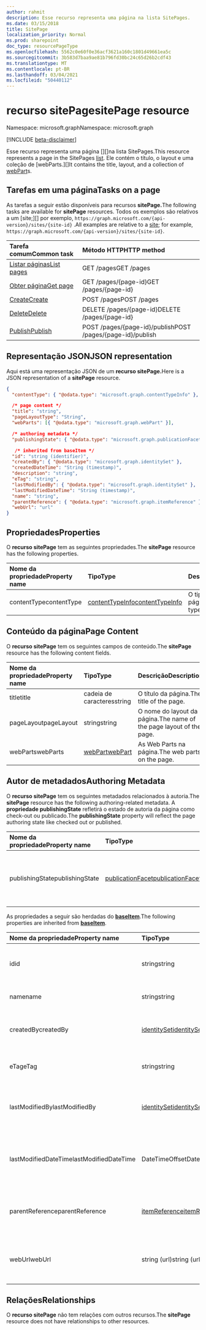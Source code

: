 ```yaml
---
author: rahmit
description: Esse recurso representa uma página na lista SitePages.
ms.date: 03/15/2018
title: SitePage
localization_priority: Normal
ms.prod: sharepoint
doc_type: resourcePageType
ms.openlocfilehash: 5562c0e60f0e36acf3621a160c1801d49661ea5c
ms.sourcegitcommit: 3b583d7baa9ae81b796fd30bc24c65d26b2cdf43
ms.translationtype: MT
ms.contentlocale: pt-BR
ms.lasthandoff: 03/04/2021
ms.locfileid: "50440112"
---
```

# <a name="sitepage-resource"></a><span data-ttu-id="bdf8c-103">recurso sitePage</span><span class="sxs-lookup"><span data-stu-id="bdf8c-103">sitePage resource</span></span>

<span data-ttu-id="bdf8c-104">Namespace: microsoft.graph</span><span class="sxs-lookup"><span data-stu-id="bdf8c-104">Namespace: microsoft.graph</span></span>

[!INCLUDE [beta-disclaimer](../../includes/beta-disclaimer.md)]

<span data-ttu-id="bdf8c-105">Esse recurso representa uma página [][]na lista SitePages.</span><span class="sxs-lookup"><span data-stu-id="bdf8c-105">This resource represents a page in the SitePages [list][].</span></span>
<span data-ttu-id="bdf8c-106">Ele contém o título, o layout e uma coleção de [webParts.][]</span><span class="sxs-lookup"><span data-stu-id="bdf8c-106">It contains the title, layout, and a collection of [webPart][]s.</span></span>

## <a name="tasks-on-a-page"></a><span data-ttu-id="bdf8c-107">Tarefas em uma página</span><span class="sxs-lookup"><span data-stu-id="bdf8c-107">Tasks on a page</span></span>

<span data-ttu-id="bdf8c-108">As tarefas a seguir estão disponíveis para recursos **sitePage.**</span><span class="sxs-lookup"><span data-stu-id="bdf8c-108">The following tasks are available for **sitePage** resources.</span></span>
<span data-ttu-id="bdf8c-109">Todos os exemplos são relativos a um [site;][] por exemplo, `https://graph.microsoft.com/{api-version}/sites/{site-id}` .</span><span class="sxs-lookup"><span data-stu-id="bdf8c-109">All examples are relative to a [site][]; for example, `https://graph.microsoft.com/{api-version}/sites/{site-id}`.</span></span>

| <span data-ttu-id="bdf8c-110">Tarefa comum</span><span class="sxs-lookup"><span data-stu-id="bdf8c-110">Common task</span></span>                     | <span data-ttu-id="bdf8c-111">Método HTTP</span><span class="sxs-lookup"><span data-stu-id="bdf8c-111">HTTP method</span></span>
|:--------------------------------|:------------------------------
| <span data-ttu-id="bdf8c-112">[Listar páginas][]</span><span class="sxs-lookup"><span data-stu-id="bdf8c-112">[List pages][]</span></span>                  | <span data-ttu-id="bdf8c-113">GET /pages</span><span class="sxs-lookup"><span data-stu-id="bdf8c-113">GET /pages</span></span>
| <span data-ttu-id="bdf8c-114">[Obter página][]</span><span class="sxs-lookup"><span data-stu-id="bdf8c-114">[Get page][]</span></span>                    | <span data-ttu-id="bdf8c-115">GET /pages/{page-id}</span><span class="sxs-lookup"><span data-stu-id="bdf8c-115">GET /pages/{page-id}</span></span>
| <span data-ttu-id="bdf8c-116">[Create][]</span><span class="sxs-lookup"><span data-stu-id="bdf8c-116">[Create][]</span></span>                      | <span data-ttu-id="bdf8c-117">POST /pages</span><span class="sxs-lookup"><span data-stu-id="bdf8c-117">POST /pages</span></span>
| <span data-ttu-id="bdf8c-118">[Delete][]</span><span class="sxs-lookup"><span data-stu-id="bdf8c-118">[Delete][]</span></span>                      | <span data-ttu-id="bdf8c-119">DELETE /pages/{page-id}</span><span class="sxs-lookup"><span data-stu-id="bdf8c-119">DELETE /pages/{page-id}</span></span>
| <span data-ttu-id="bdf8c-120">[Publish][]</span><span class="sxs-lookup"><span data-stu-id="bdf8c-120">[Publish][]</span></span>                     | <span data-ttu-id="bdf8c-121">POST /pages/{page-id}/publish</span><span class="sxs-lookup"><span data-stu-id="bdf8c-121">POST /pages/{page-id}/publish</span></span>

[Listar páginas]: ../api/sitepage-list.md
[List pages]: ../api/sitepage-list.md
[Obter página]: ../api/sitepage-get.md
[Get page]: ../api/sitepage-get.md
[Create]: ../api/sitepage-create.md
[Delete]: ../api/sitepage-delete.md
[Publish]: ../api/sitepage-publish.md

## <a name="json-representation"></a><span data-ttu-id="bdf8c-127">Representação JSON</span><span class="sxs-lookup"><span data-stu-id="bdf8c-127">JSON representation</span></span>

<span data-ttu-id="bdf8c-128">Aqui está uma representação JSON de um **recurso sitePage.**</span><span class="sxs-lookup"><span data-stu-id="bdf8c-128">Here is a JSON representation of a **sitePage** resource.</span></span>

<!--{
  "blockType": "resource",
  "keyProperty": "id",
  "baseType": "microsoft.graph.baseItem",
  "@odata.type": "microsoft.graph.sitePage",
  "openType": true
}-->

```json
{
  "contentType": { "@odata.type": "microsoft.graph.contentTypeInfo" },

  /* page content */
  "title": "string",
  "pageLayoutType": "String",
  "webParts": [{ "@odata.type": "microsoft.graph.webPart" }],

  /* authoring metadata */
  "publishingState": { "@odata.type": "microsoft.graph.publicationFacet" },

   /* inherited from baseItem */
  "id": "string (identifier)",
  "createdBy": { "@odata.type": "microsoft.graph.identitySet" },
  "createdDateTime": "String (timestamp)",
  "description": "string",
  "eTag": "string",
  "lastModifiedBy": { "@odata.type": "microsoft.graph.identitySet" },
  "lastModifiedDateTime": "String (timestamp)",
  "name": "string",
  "parentReference": { "@odata.type": "microsoft.graph.itemReference" },
  "webUrl": "url"
}
```

## <a name="properties"></a><span data-ttu-id="bdf8c-129">Propriedades</span><span class="sxs-lookup"><span data-stu-id="bdf8c-129">Properties</span></span>

<span data-ttu-id="bdf8c-130">O **recurso sitePage** tem as seguintes propriedades.</span><span class="sxs-lookup"><span data-stu-id="bdf8c-130">The **sitePage** resource has the following properties.</span></span>

| <span data-ttu-id="bdf8c-131">Nome da propriedade</span><span class="sxs-lookup"><span data-stu-id="bdf8c-131">Property name</span></span>    | <span data-ttu-id="bdf8c-132">Tipo</span><span class="sxs-lookup"><span data-stu-id="bdf8c-132">Type</span></span>                         | <span data-ttu-id="bdf8c-133">Descrição</span><span class="sxs-lookup"><span data-stu-id="bdf8c-133">Description</span></span>
|:-----------------|:-----------------------------|:---------------------------
| <span data-ttu-id="bdf8c-134">contentType</span><span class="sxs-lookup"><span data-stu-id="bdf8c-134">contentType</span></span>      | <span data-ttu-id="bdf8c-135">[contentTypeInfo][]</span><span class="sxs-lookup"><span data-stu-id="bdf8c-135">[contentTypeInfo][]</span></span>          | <span data-ttu-id="bdf8c-136">O tipo de conteúdo da página.</span><span class="sxs-lookup"><span data-stu-id="bdf8c-136">The content type of the page.</span></span>

## <a name="page-content"></a><span data-ttu-id="bdf8c-137">Conteúdo da página</span><span class="sxs-lookup"><span data-stu-id="bdf8c-137">Page Content</span></span>

<span data-ttu-id="bdf8c-138">O **recurso sitePage** tem os seguintes campos de conteúdo.</span><span class="sxs-lookup"><span data-stu-id="bdf8c-138">The **sitePage** resource has the following content fields.</span></span>

| <span data-ttu-id="bdf8c-139">Nome da propriedade</span><span class="sxs-lookup"><span data-stu-id="bdf8c-139">Property name</span></span>      | <span data-ttu-id="bdf8c-140">Tipo</span><span class="sxs-lookup"><span data-stu-id="bdf8c-140">Type</span></span>                       | <span data-ttu-id="bdf8c-141">Descrição</span><span class="sxs-lookup"><span data-stu-id="bdf8c-141">Description</span></span>
|:-------------------|:---------------------------|:---------------------------
| <span data-ttu-id="bdf8c-142">title</span><span class="sxs-lookup"><span data-stu-id="bdf8c-142">title</span></span>              | <span data-ttu-id="bdf8c-143">cadeia de caracteres</span><span class="sxs-lookup"><span data-stu-id="bdf8c-143">string</span></span>                     | <span data-ttu-id="bdf8c-144">O título da página.</span><span class="sxs-lookup"><span data-stu-id="bdf8c-144">The title of the page.</span></span>
| <span data-ttu-id="bdf8c-145">pageLayout</span><span class="sxs-lookup"><span data-stu-id="bdf8c-145">pageLayout</span></span>         | <span data-ttu-id="bdf8c-146">string</span><span class="sxs-lookup"><span data-stu-id="bdf8c-146">string</span></span>                     | <span data-ttu-id="bdf8c-147">O nome do layout da página.</span><span class="sxs-lookup"><span data-stu-id="bdf8c-147">The name of the page layout of the page.</span></span>
| <span data-ttu-id="bdf8c-148">webParts</span><span class="sxs-lookup"><span data-stu-id="bdf8c-148">webParts</span></span>           | <span data-ttu-id="bdf8c-149">[webPart][]</span><span class="sxs-lookup"><span data-stu-id="bdf8c-149">[webPart][]</span></span>                | <span data-ttu-id="bdf8c-150">As Web Parts na página.</span><span class="sxs-lookup"><span data-stu-id="bdf8c-150">The web parts on the page.</span></span>

## <a name="authoring-metadata"></a><span data-ttu-id="bdf8c-151">Autor de metadados</span><span class="sxs-lookup"><span data-stu-id="bdf8c-151">Authoring Metadata</span></span>

<span data-ttu-id="bdf8c-152">O **recurso sitePage** tem os seguintes metadados relacionados à autoria.</span><span class="sxs-lookup"><span data-stu-id="bdf8c-152">The **sitePage** resource has the following authoring-related metadata.</span></span> <span data-ttu-id="bdf8c-153">A **propriedade publishingState** refletirá o estado de autoria da página como check-out ou publicado.</span><span class="sxs-lookup"><span data-stu-id="bdf8c-153">The **publishingState** property will reflect the page authoring state like checked out or published.</span></span>

| <span data-ttu-id="bdf8c-154">Nome da propriedade</span><span class="sxs-lookup"><span data-stu-id="bdf8c-154">Property name</span></span>          | <span data-ttu-id="bdf8c-155">Tipo</span><span class="sxs-lookup"><span data-stu-id="bdf8c-155">Type</span></span>                   | <span data-ttu-id="bdf8c-156">Descrição</span><span class="sxs-lookup"><span data-stu-id="bdf8c-156">Description</span></span>
|:-----------------------|:-----------------------|:---------------------------
| <span data-ttu-id="bdf8c-157">publishingState</span><span class="sxs-lookup"><span data-stu-id="bdf8c-157">publishingState</span></span>        | <span data-ttu-id="bdf8c-158">[publicationFacet][]</span><span class="sxs-lookup"><span data-stu-id="bdf8c-158">[publicationFacet][]</span></span>   | <span data-ttu-id="bdf8c-159">O status de publicação e a MM.mm da página.</span><span class="sxs-lookup"><span data-stu-id="bdf8c-159">The publishing status and the MM.mm version of the page.</span></span>

<span data-ttu-id="bdf8c-160">As propriedades a seguir são herdadas do **[baseItem][]**.</span><span class="sxs-lookup"><span data-stu-id="bdf8c-160">The following properties are inherited from **[baseItem][]**.</span></span>

| <span data-ttu-id="bdf8c-161">Nome da propriedade</span><span class="sxs-lookup"><span data-stu-id="bdf8c-161">Property name</span></span>        | <span data-ttu-id="bdf8c-162">Tipo</span><span class="sxs-lookup"><span data-stu-id="bdf8c-162">Type</span></span>              | <span data-ttu-id="bdf8c-163">Descrição</span><span class="sxs-lookup"><span data-stu-id="bdf8c-163">Description</span></span>
|:---------------------|:------------------|:----------------------------------
| <span data-ttu-id="bdf8c-164">id</span><span class="sxs-lookup"><span data-stu-id="bdf8c-164">id</span></span>                   | <span data-ttu-id="bdf8c-165">string</span><span class="sxs-lookup"><span data-stu-id="bdf8c-165">string</span></span>            | <span data-ttu-id="bdf8c-p104">O identificador exclusivo do item. Somente leitura.</span><span class="sxs-lookup"><span data-stu-id="bdf8c-p104">The unique identifier of the item. Read-only.</span></span>
| <span data-ttu-id="bdf8c-168">name</span><span class="sxs-lookup"><span data-stu-id="bdf8c-168">name</span></span>                 | <span data-ttu-id="bdf8c-169">string</span><span class="sxs-lookup"><span data-stu-id="bdf8c-169">string</span></span>            | <span data-ttu-id="bdf8c-170">O nome/título do item.</span><span class="sxs-lookup"><span data-stu-id="bdf8c-170">The name / title of the item.</span></span>
| <span data-ttu-id="bdf8c-171">createdBy</span><span class="sxs-lookup"><span data-stu-id="bdf8c-171">createdBy</span></span>            | <span data-ttu-id="bdf8c-172">[identitySet][]</span><span class="sxs-lookup"><span data-stu-id="bdf8c-172">[identitySet][]</span></span>   | <span data-ttu-id="bdf8c-173">Identidade do criador desse item.</span><span class="sxs-lookup"><span data-stu-id="bdf8c-173">Identity of the creator of this item.</span></span> <span data-ttu-id="bdf8c-174">Somente leitura.</span><span class="sxs-lookup"><span data-stu-id="bdf8c-174">Read-only.</span></span>
| <span data-ttu-id="bdf8c-175">eTag</span><span class="sxs-lookup"><span data-stu-id="bdf8c-175">eTag</span></span>                 | <span data-ttu-id="bdf8c-176">string</span><span class="sxs-lookup"><span data-stu-id="bdf8c-176">string</span></span>            | <span data-ttu-id="bdf8c-p106">ETag do item. Somente leitura.</span><span class="sxs-lookup"><span data-stu-id="bdf8c-p106">ETag for the item. Read-only.</span></span>
| <span data-ttu-id="bdf8c-179">lastModifiedBy</span><span class="sxs-lookup"><span data-stu-id="bdf8c-179">lastModifiedBy</span></span>       | <span data-ttu-id="bdf8c-180">[identitySet][]</span><span class="sxs-lookup"><span data-stu-id="bdf8c-180">[identitySet][]</span></span>   | <span data-ttu-id="bdf8c-181">Identidade da última pessoa que alterou esse item.</span><span class="sxs-lookup"><span data-stu-id="bdf8c-181">Identity of the last modifier of this item.</span></span> <span data-ttu-id="bdf8c-182">Somente leitura.</span><span class="sxs-lookup"><span data-stu-id="bdf8c-182">Read-only.</span></span>
| <span data-ttu-id="bdf8c-183">lastModifiedDateTime</span><span class="sxs-lookup"><span data-stu-id="bdf8c-183">lastModifiedDateTime</span></span> | <span data-ttu-id="bdf8c-184">DateTimeOffset</span><span class="sxs-lookup"><span data-stu-id="bdf8c-184">DateTimeOffset</span></span>    | <span data-ttu-id="bdf8c-p108">A data e a hora que o item foi modificado pela última vez. Somente leitura.</span><span class="sxs-lookup"><span data-stu-id="bdf8c-p108">The date and time the item was last modified. Read-only.</span></span>
| <span data-ttu-id="bdf8c-187">parentReference</span><span class="sxs-lookup"><span data-stu-id="bdf8c-187">parentReference</span></span>      | <span data-ttu-id="bdf8c-188">[itemReference][]</span><span class="sxs-lookup"><span data-stu-id="bdf8c-188">[itemReference][]</span></span> | <span data-ttu-id="bdf8c-189">Informações do pai, se o item tiver um pai.</span><span class="sxs-lookup"><span data-stu-id="bdf8c-189">Parent information, if the item has a parent.</span></span> <span data-ttu-id="bdf8c-190">Somente leitura.</span><span class="sxs-lookup"><span data-stu-id="bdf8c-190">Read-only.</span></span>
| <span data-ttu-id="bdf8c-191">webUrl</span><span class="sxs-lookup"><span data-stu-id="bdf8c-191">webUrl</span></span>               | <span data-ttu-id="bdf8c-192">string (url)</span><span class="sxs-lookup"><span data-stu-id="bdf8c-192">string (url)</span></span>      | <span data-ttu-id="bdf8c-p110">A URL que exibe o item no navegador. Somente leitura.</span><span class="sxs-lookup"><span data-stu-id="bdf8c-p110">URL that displays the item in the browser. Read-only.</span></span>

## <a name="relationships"></a><span data-ttu-id="bdf8c-195">Relações</span><span class="sxs-lookup"><span data-stu-id="bdf8c-195">Relationships</span></span>

<span data-ttu-id="bdf8c-196">O **recurso sitePage** não tem relações com outros recursos.</span><span class="sxs-lookup"><span data-stu-id="bdf8c-196">The **sitePage** resource does not have relationships to other resources.</span></span>

[baseItem]: baseitem.md
[contentTypeInfo]: contenttypeinfo.md
[columnDefinition]: columndefinition.md
[identitySet]: identityset.md
[itemReference]: itemreference.md
[list]: list.md
[listInfo]: listinfo.md
[listItem]: listitem.md
[publicationFacet]: publicationfacet.md
[site]: site.md
[webPart]: webpart.md

<!--
{
  "type": "#page.annotation",
  "description": "",
  "keywords": "",
  "section": "documentation",
  "tocPath": "Resources/Page",
  "tocBookmarks": {
    "Page": "#"
  },
  "suppressions": []
}
-->

<!--
TODO:
* Define {page-id}
* Update examples
    * Be consistent with other URLs in the documentation.
    * Try to use the same site, library, etc.
    * Add the URL to the underlying list item resource in the API
* PATCH for list item patches /item/{item-id}/fields.
-->


